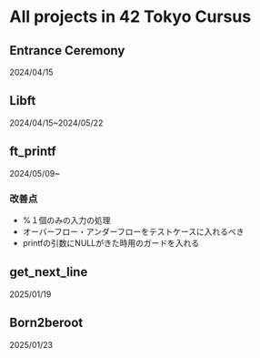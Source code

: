 # All projects in 42 Tokyo Cursus  

## Entrance Ceremony  
2024/04/15  


## Libft  
2024/04/15~2024/05/22  

## ft_printf  
2024/05/09~  
### 改善点  
- %１個のみの入力の処理  
- オーバーフロー・アンダーフローをテストケースに入れるべき  
- printfの引数にNULLがきた時用のガードを入れる  

## get_next_line  
2025/01/19  

## Born2beroot  
2025/01/23  